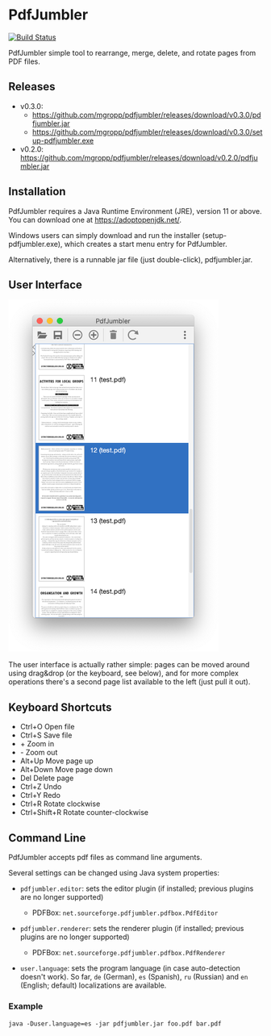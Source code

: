 PdfJumbler
==========

[![Build Status](https://travis-ci.org/mgropp/pdfjumbler.svg?branch=master)](https://travis-ci.org/mgropp/pdfjumbler)

PdfJumbler simple tool to rearrange, merge, delete, and rotate pages from PDF files. 

Releases
--------

* v0.3.0:
  * https://github.com/mgropp/pdfjumbler/releases/download/v0.3.0/pdfjumbler.jar
  * https://github.com/mgropp/pdfjumbler/releases/download/v0.3.0/setup-pdfjumbler.exe
* v0.2.0: https://github.com/mgropp/pdfjumbler/releases/download/v0.2.0/pdfjumbler.jar

Installation
------------
PdfJumbler requires a Java Runtime Environment (JRE), version 11 or above.
You can download one at <https://adoptopenjdk.net/>.

Windows users can simply download and run the installer (setup-pdfjumbler.exe),
which creates a start menu entry for PdfJumbler.

Alternatively, there is a runnable jar file (just double-click), pdfjumbler.jar.


User Interface
--------------

![Screenshot](screenshots/screenshot01.png)

The user interface is actually rather simple:
pages can be moved around using drag&drop (or the
keyboard, see below), and for more complex operations
there's a second page list available to the left
(just pull it out).


Keyboard Shortcuts
------------------
* Ctrl+O       Open file
* Ctrl+S       Save file
* \+           Zoom in
* \-           Zoom out
* Alt+Up       Move page up
* Alt+Down     Move page down
* Del          Delete page
* Ctrl+Z       Undo
* Ctrl+Y       Redo
* Ctrl+R       Rotate clockwise
* Ctrl+Shift+R Rotate counter-clockwise


Command Line
------------
PdfJumbler accepts pdf files as command line arguments.

Several settings can be changed using Java system properties:

* `pdfjumbler.editor`: sets the editor plugin (if installed; previous plugins are no longer supported)
	 * PDFBox: `net.sourceforge.pdfjumbler.pdfbox.PdfEditor`

* `pdfjumbler.renderer`: sets the renderer plugin (if installed; previous plugins are no longer supported)
	 * PDFBox: `net.sourceforge.pdfjumbler.pdfbox.PdfRenderer`

* `user.language`: sets the program language (in case auto-detection doesn't work).
	So far, `de` (German), `es` (Spanish), `ru` (Russian) and `en` (English; default)
	localizations are available.

### Example ###
```
java -Duser.language=es -jar pdfjumbler.jar foo.pdf bar.pdf
```

